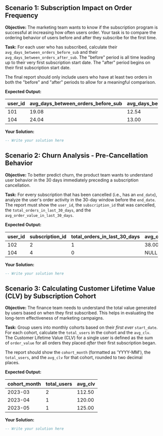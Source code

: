 ## Scenario 1: Subscription Impact on Order Frequency

**Objective:** The marketing team wants to know if the subscription program is successful at increasing how often users order. Your task is to compare the ordering behavior of users before and after they subscribe for the first time.

**Task:** For each user who has subscribed, calculate their `avg_days_between_orders_before_sub` and their `avg_days_between_orders_after_sub`. The "before" period is all time leading up to their very first subscription start date. The "after" period begins on their first subscription start date.

The final report should only include users who have at least two orders in both the "before" and "after" periods to allow for a meaningful comparison.

**Expected Output:**

| **user_id** | **avg_days_between_orders_before_sub** | **avg_days_between_orders_after_sub** |
| ----------------- | -------------------------------------------- | ------------------------------------------- |
| 101               | 19.08                                        | 12.54                                       |
| 104               | 24.04                                        | 13.00                                       |

**Your Solution:**

```sql
-- Write your solution here
```

## Scenario 2: Churn Analysis - Pre-Cancellation Behavior

**Objective:** To better predict churn, the product team wants to understand user behavior in the 30 days immediately preceding a subscription cancellation.

**Task:** For every subscription that has been cancelled (i.e., has an `end_date`), analyze the user's order activity in the 30-day window before the `end_date`. The report must show the `user_id`, the `subscription_id` that was cancelled, the `total_orders_in_last_30_days`, and the `avg_order_value_in_last_30_days`.

**Expected Output:**

| **user_id** | **subscription_id** | **total_orders_in_last_30_days** | **avg_order_value_in_last_30_days** |
| ----------------- | ------------------------- | -------------------------------------- | ----------------------------------------- |
| 102               | 2                         | 1                                      | 38.00                                     |
| 104               | 4                         | 0                                      | NULL                                      |

**Your Solution:**

```sql
-- Write your solution here
```

## Scenario 3: Calculating Customer Lifetime Value (CLV) by Subscription Cohort

**Objective:** The finance team needs to understand the total value generated by users based on when they first subscribed. This helps in evaluating the long-term effectiveness of marketing campaigns.

**Task:** Group users into monthly cohorts based on their *first ever* `start_date`. For each cohort, calculate the `total_users` in the cohort and the `avg_clv`. The Customer Lifetime Value (CLV) for a single user is defined as the sum of `order_value` for all orders they placed *after* their first subscription began.

The report should show the `cohort_month` (formatted as 'YYYY-MM'), the `total_users`, and the `avg_clv` for that cohort, rounded to two decimal places.

**Expected Output:**

| **cohort_month** | **total_users** | **avg_clv** |
| ---------------------- | --------------------- | ----------------- |
| 2023-03                | 2                     | 112.50            |
| 2023-04                | 1                     | 120.00            |
| 2023-05                | 1                     | 125.00            |

**Your Solution:**

```sql
-- Write your solution here
```
